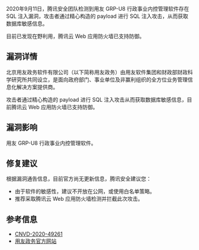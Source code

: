 2020年9月11日，腾讯安全团队检测到用友 GRP-U8 行政事业内控管理软件存在 SQL 注入漏洞，攻击者通过精心构造的 payload 进行 SQL 注入攻击，从而获取数据库敏感信息。

目前已发现在野利用，腾讯云 Web 应用防火墙已支持防御。 

## 漏洞详情
北京用友政务软件有限公司（以下简称用友政务）由用友软件集团和财政部财政科学研究所共同设立，是面向政府部门、事业单位及非赢利组织的全方位业务管理信息化解决方案提供商。

攻击者通过精心构造的 payload 进行 SQL 注入攻击从而获取数据库敏感信息，目前腾讯云 Web 应用防火墙已支持防御。 

## 漏洞影响

用友 GRP-U8 行政事业内控管理软件。

## 修复建议
根据漏洞通告信息，目前官方尚无更新信息，腾讯安全建议您：
- 由于软件的敏感性，建议不开放在公网，或使用白名单策略。
- 推荐采取腾讯云 Web 应用防火墙检测并拦截此次攻击。



## 参考信息
-  [CNVD-2020-49261](https://www.cnvd.org.cn/flaw/show/CNVD-2020-49261)  
-  [用友政务官方网站](http://shyy.chinaetax.com.cn/ )
